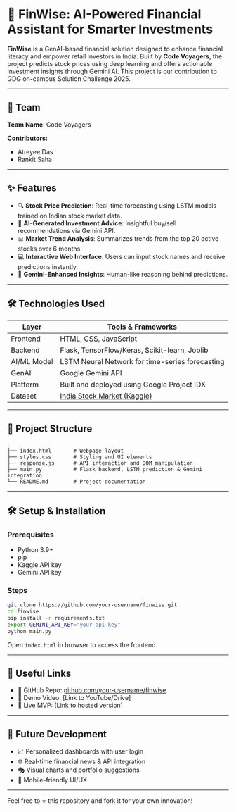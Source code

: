 # 💸 FinWise: AI-Powered Financial Assistant for Smarter Investments

**FinWise** is a GenAI-based financial solution designed to enhance financial literacy and empower retail investors in India. Built by **Code Voyagers**, the project predicts stock prices using deep learning and offers actionable investment insights through Gemini AI. This project is our contribution to GDG on-campus Solution Challenge 2025.

---
## 👥 Team

**Team Name**: Code Voyagers

**Contributors:**
- Atreyee Das
- Rankit Saha

---

## ✨ Features

- 🔍 **Stock Price Prediction**: Real-time forecasting using LSTM models trained on Indian stock market data.
- 🧠 **AI-Generated Investment Advice**: Insightful buy/sell recommendations via Gemini API.
- 📊 **Market Trend Analysis**: Summarizes trends from the top 20 active stocks over 6 months.
- 💻 **Interactive Web Interface**: Users can input stock names and receive predictions instantly.
- 🩵 **Gemini-Enhanced Insights**: Human-like reasoning behind predictions.

---

## 🛠️ Technologies Used

| Layer        | Tools & Frameworks                                    |
|--------------|--------------------------------------------------------|
| Frontend     | HTML, CSS, JavaScript                                  |
| Backend      | Flask, TensorFlow/Keras, Scikit-learn, Joblib          |
| AI/ML Model  | LSTM Neural Network for time-series forecasting        |
| GenAI        | Google Gemini API                                      |
| Platform     | Built and deployed using Google Project IDX            |
| Dataset      | [India Stock Market (Kaggle)](https://www.kaggle.com/datasets/andrewmvd/india-stock-market) |

---

## 📂 Project Structure

```
.
├── index.html       # Webpage layout
├── styles.css       # Styling and UI elements
├── response.js      # API interaction and DOM manipulation
├── main.py          # Flask backend, LSTM prediction & Gemini integration
└── README.md        # Project documentation
```

---

## 🛠️ Setup & Installation

### Prerequisites
- Python 3.9+
- pip
- Kaggle API key
- Gemini API key

### Steps
```bash
git clone https://github.com/your-username/finwise.git
cd finwise
pip install -r requirements.txt
export GEMINI_API_KEY="your-api-key"
python main.py
```

Open `index.html` in browser to access the frontend.

---

## 🔗 Useful Links

- 📄 GitHub Repo: [github.com/your-username/finwise](https://github.com/your-username/finwise)
- 🎥 Demo Video: [Link to YouTube/Drive]
- 🔗 Live MVP: [Link to hosted version]

---

## 🚀 Future Development

- 📈 Personalized dashboards with user login
- 🌐 Real-time financial news & API integration
- 🎭 Visual charts and portfolio suggestions
- 📱 Mobile-friendly UI/UX

---

Feel free to ⭐ this repository and fork it for your own innovation!
